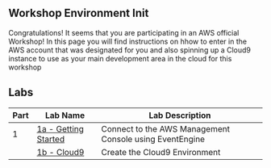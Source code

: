 ## Workshop Environment Init

Congratulations! It seems that you are participating in an AWS official Workshop! In this page you will find instructions on hhow to enter in the AWS account that was designated for you and also spinning up a Cloud9 instance to use as your main development area in the cloud for this workshop


## Labs
|Part |Lab Name |Lab Description |
|---- |---- | ----|
|1 |[1a - Getting Started](L1a-StartHere.md) |Connect to the AWS Management Console using EventEngine |
| |[1b - Cloud9](L1b-Cloud9.md) |Create the Cloud9 Environment |
